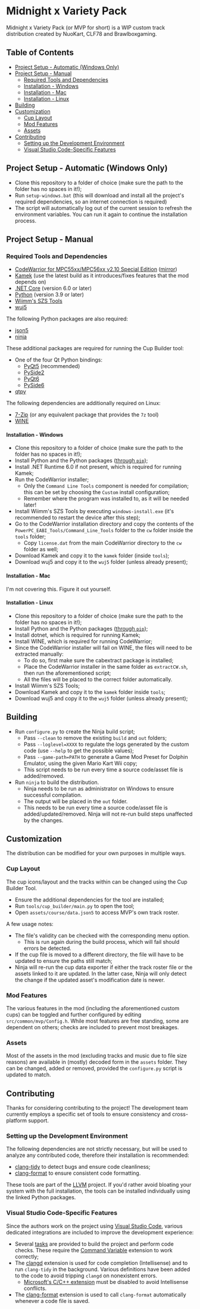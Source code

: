 # Midnight x Variety Pack
Midnight x Variety Pack (or MVP for short) is a WIP custom track distribution created by NuoKart, CLF78 and Brawlboxgaming.

## Table of Contents
- [Project Setup - Automatic (Windows Only)](#project-setup---automatic-windows-only)
- [Project Setup - Manual](#project-setup---manual)
    - [Required Tools and Dependencies](#required-tools-and-dependencies)
    - [Installation - Windows](#installation---windows)
    - [Installation - Mac](#installation---mac)
    - [Installation - Linux](#installation---linux)
- [Building](#building)
- [Customization](#customization)
  - [Cup Layout](#cup-layout)
  - [Mod Features](#mod-features)
  - [Assets](#assets)
- [Contributing](#contributing)
  - [Setting up the Development Environment](#setting-up-the-development-environment)
  - [Visual Studio Code-Specific Features](#visual-studio-code-specific-features)

## Project Setup - Automatic (Windows Only)
- Clone this repository to a folder of choice (make sure the path to the folder has no spaces in it!);
- Run `setup-windows.bat` (this will download and install all the project's required dependencies, so an internet connection is required)
- The script will automatically log out of the current session to refresh the environment variables. You can run it again to continue the installation process.

## Project Setup - Manual
### Required Tools and Dependencies
- [CodeWarrior for MPC55xx/MPC56xx v2.10 Special Edition](https://nxp.com/lgfiles/devsuites/PowerPC/CW55xx_v2_10_SE.exe) ([mirror](https://cache.nxp.com/lgfiles/devsuites/PowerPC/CW55xx_v2_10_SE.exe))
- [Kamek](https://github.com/Treeki/Kamek/releases) (use the latest build as it introduces/fixes features that the mod depends on)
- [.NET Core](https://dotnet.microsoft.com/en-us/download/dotnet) (version 6.0 or later)
- [Python](https://www.python.org/downloads/) (version 3.9 or later)
- [Wiimm's SZS Tools](https://szs.wiimm.de/download.html)
- [wuj5](https://github.com/stblr/wuj5)

The following Python packages are also required:
- [json5](https://pypi.org/project/json5/)
- [ninja](https://pypi.org/project/ninja/)

These additional packages are required for running the Cup Builder tool:
- One of the four Qt Python bindings:
    - [PyQt5](https://pypi.org/project/PyQt5/) (recommended)
    - [PySide2](https://pypi.org/project/PySide2/)
    - [PyQt6](https://pypi.org/project/PyQt6/)
    - [PySide6](https://pypi.org/project/PySide6/)
- [qtpy](https://pypi.org/project/QtPy/)

The following dependencies are additionally required on Linux:
- [7-Zip](https://www.7-zip.org/) (or any equivalent package that provides the `7z` tool)
- [WINE](https://wiki.winehq.org/Download)

#### Installation - Windows
- Clone this repository to a folder of choice (make sure the path to the folder has no spaces in it!);
- Install Python and the Python packages ([through `pip`](https://pip.pypa.io/en/stable/getting-started/));
- Install .NET Runtime 6.0 if not present, which is required for running Kamek;
- Run the CodeWarrior installer;
    - Only the `Command Line Tools` component is needed for compilation; this can be set by choosing the `Custom` install configuration;
    - Remember where the program was installed to, as it will be needed later!
- Install Wiimm's SZS Tools by executing `windows-install.exe` (it's recommended to restart the device after this step);
- Go to the CodeWarrior installation directory and copy the contents of the `PowerPC_EABI_Tools/Command_Line_Tools` folder to the `cw` folder inside the `tools` folder;
    - Copy `license.dat` from the main CodeWarrior directory to the `cw` folder as well;
- Download Kamek and copy it to the `kamek` folder (inside `tools`);
- Download wuj5 and copy it to the `wuj5` folder (unless already present);

#### Installation - Mac
I'm not covering this. Figure it out yourself.

#### Installation - Linux
- Clone this repository to a folder of choice (make sure the path to the folder has no spaces in it!);
- Install Python and the Python packages ([through `pip`](https://pip.pypa.io/en/stable/getting-started/));
- Install dotnet, which is required for running Kamek;
- Install WINE, which is required for running CodeWarrior;
- Since the CodeWarrior installer will fail on WINE, the files will need to be extracted manually:
    - To do so, first make sure the cabextract package is installed;
    - Place the CodeWarrior installer in the same folder as `extractCW.sh`, then run the aforementioned script;
    - All the files will be placed to the correct folder automatically.
- Install Wiimm's SZS Tools;
- Download Kamek and copy it to the `kamek` folder inside `tools`;
- Download wuj5 and copy it to the `wuj5` folder (unless already present);

## Building
- Run `configure.py` to create the Ninja build script;
    - Pass `--clean` to remove the existing `build` and `out` folders;
    - Pass `--loglevel=XXXX` to regulate the logs generated by the custom code (use `--help` to get the possible values);
    - Pass `--game-path=PATH` to generate a Game Mod Preset for Dolphin Emulator, using the given Mario Kart Wii copy;
    - This script needs to be run every time a source code/asset file is added/removed.
- Run `ninja` to build the distribution.
    - Ninja needs to be run as administrator on Windows to ensure successful compilation.
    - The output will be placed in the `out` folder.
    - This needs to be run every time a source code/asset file is added/updated/removed. Ninja will not re-run build steps unaffected by the changes.

## Customization
The distribution can be modified for your own purposes in multiple ways.

### Cup Layout
The cup icons/layout and the tracks within can be changed using the Cup Builder Tool.
- Ensure the additional dependencies for the tool are installed;
- Run `tools/cup_builder/main.py` to open the tool;
- Open `assets/course/data.json5` to access MVP's own track roster.

A few usage notes:
- The file's validity can be checked with the corresponding menu option.
    - This is run again during the build process, which will fail should errors be detected.
- If the cup file is moved to a different directory, the file will have to be updated to ensure the paths still match;
- Ninja will re-run the cup data exporter if either the track roster file or the assets linked to it are updated. In the latter case, Ninja will only detect the change if the updated asset's modification date is newer.

### Mod Features
The various features in the mod (including the aforementioned custom cups) can be toggled and further configured by editing `src/common/mvp/Config.h`. While most features are free standing, some are dependent on others; checks are included to prevent most breakages.

### Assets
Most of the assets in the mod (excluding tracks and music due to file size reasons) are available in (mostly) decoded form in the `assets` folder. They can be changed, added or removed, provided the `configure.py` script is updated to match.

## Contributing
Thanks for considering contributing to the project! The development team currently employs a specific set of tools to ensure consistency and cross-platform support.

### Setting up the Development Environment
The following dependencies are not strictly necessary, but will be used to analyze any contributed code, therefore their installation is recommended:
- [clang-tidy](https://pypi.org/project/clang-tidy/) to detect bugs and ensure code cleanliness;
- [clang-format](https://pypi.org/project/clang-format/) to ensure consistent code formatting.

These tools are part of the [LLVM](https://llvm.org/) project. If you'd rather avoid bloating your system with the full installation, the tools can be installed individually using the linked Python packages.

### Visual Studio Code-Specific Features
Since the authors work on the project using [Visual Studio Code](https://code.visualstudio.com/), various dedicated integrations are included to improve the development experience:
- Several [tasks](https://code.visualstudio.com/Docs/editor/tasks) are provided to build the project and perform code checks. These require the [Command Variable](https://marketplace.visualstudio.com/items?itemName=rioj7.command-variable) extension to work correctly;
- The [clangd](https://marketplace.visualstudio.com/items?itemName=llvm-vs-code-extensions.vscode-clangd) extension is used for code completion (Intellisense) and to run `clang-tidy` in the background. Various definitions have been added to the code to avoid tripping `clangd` on nonexistent errors.
    - [Microsoft's C/C++ extension](https://marketplace.visualstudio.com/items?itemName=ms-vscode.cpptools) must be disabled to avoid Intellisense conflicts.
- The [clang-format](https://marketplace.visualstudio.com/items?itemName=xaver.clang-format) extension is used to call `clang-format` automatically whenever a code file is saved.
